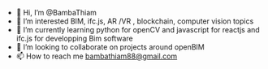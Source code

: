 - 👋 Hi, I’m @BambaThiam
- 👀 I’m interested BIM, ifc.js, AR /VR , blockchain, computer vision topics
- 🌱 I’m currently learning python for openCV and javascript for reactjs and ifc.js for developping Bim software
- 💞️ I’m looking to collaborate on projects around openBIM
- 📫 How to reach me bambathiam88@gmail.com

<!---
BambaThiam/BambaThiam is a ✨ special ✨ repository because its `README.md` (this file) appears on your GitHub profile.
You can click the Preview link to take a look at your changes.
--->
